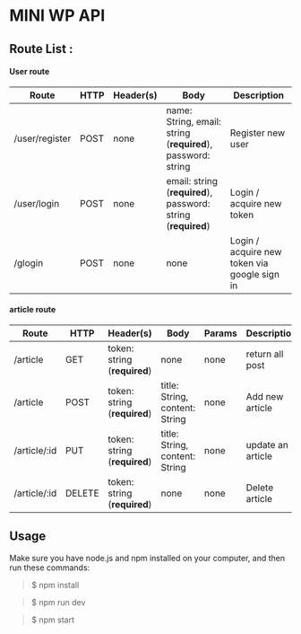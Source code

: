 # MINI WP API
## Route List :

#### User route

Route | HTTP | Header(s) | Body | Description
----- | ---- | --------- | ---- | -----------
/user/register | POST | none | name: String, email: string (**required**), password: string | Register new user
/user/login | POST | none | email: string (**required**), password: string (**required**) | Login / acquire new token
/glogin | POST | none | none | Login / acquire new token via google sign in


#### article route

Route | HTTP | Header(s) | Body | Params | Description
----- | ---- | --------- | ---- | ------- | ----
/article | GET | token: string (**required**)  | none | none | return all post
/article | POST | token: string (**required**)  | title: String, content: String | none | Add new article
/article/:id | PUT | token: string (**required**) | title: String, content: String | none | update an article
/article/:id | DELETE | token: string (**required**) | none | none | Delete article

## Usage
Make sure you have node.js and  npm installed on your computer, and then run these commands:

> $ npm install

> $ npm run dev 

> $ npm start